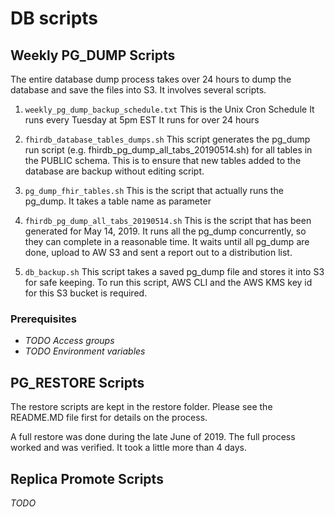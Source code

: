 # DB scripts

## Weekly PG_DUMP Scripts

The entire database dump process takes over 24 hours to dump the database and save the files into S3. It involves several scripts.

1. `weekly_pg_dump_backup_schedule.txt`
   This is the Unix Cron Schedule
   It runs every Tuesday at 5pm EST
   It runs for over 24 hours
   
2. `fhirdb_database_tables_dumps.sh`
   This script generates the pg_dump run script (e.g. fhirdb_pg_dump_all_tabs_20190514.sh) for all tables in the PUBLIC schema.
   This is to ensure that new tables added to the database are backup without editing script.

3. `pg_dump_fhir_tables.sh`
   This is the script that actually runs the pg_dump. It takes a table name as parameter
   
4. `fhirdb_pg_dump_all_tabs_20190514.sh`
   This is the script that has been generated for May 14, 2019.
   It runs all the pg_dump concurrently, so they can complete in a reasonable time. It waits until all pg_dump are done, upload to AW S3 and sent a report out to a distribution list.

5. `db_backup.sh`
    This script takes a saved pg_dump file and stores it into S3 for safe keeping. To run this script, AWS CLI and the AWS KMS key id for this S3 bucket is required.

### Prerequisites
- *TODO Access groups*
- *TODO Environment variables*

## PG_RESTORE Scripts

The restore scripts are kept in the restore folder. Please see the README.MD file first for details on the process.  

A full restore was done during the late June of 2019. The full process worked and was verified. It took a little more than 4 days. 

## Replica Promote Scripts

*TODO*
